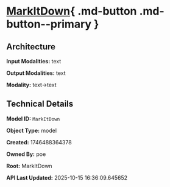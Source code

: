 # [MarkItDown](https://poe.com/MarkItDown){ .md-button .md-button--primary }

## Architecture

**Input Modalities:** text

**Output Modalities:** text

**Modality:** text->text


## Technical Details

**Model ID:** `MarkItDown`

**Object Type:** model

**Created:** 1746488364378

**Owned By:** poe

**Root:** MarkItDown

**API Last Updated:** 2025-10-15 16:36:09.645652
